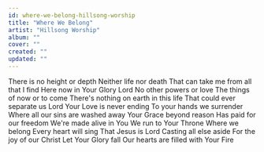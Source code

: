 ```yaml
---
id: where-we-belong-hillsong-worship
title: "Where We Belong"
artist: "Hillsong Worship"
album: ""
cover: ""
created: ""
updated: ""
---
```


There is no height or depth
Neither life nor death
That can take me from all that I find
Here now in Your Glory Lord
No other powers or love
The things of now or to come
There's nothing on earth in this life
That could ever separate us Lord
Your Love is never ending
To your hands we surrender
Where all our sins are washed away
Your Grace beyond reason
Has paid for our freedom
We're made alive in You
We run to Your Throne
Where we belong
Every heart will sing
That Jesus is Lord
Casting all else aside
For the joy of our Christ
Let Your Glory fall
Our hearts are filled with Your Fire
